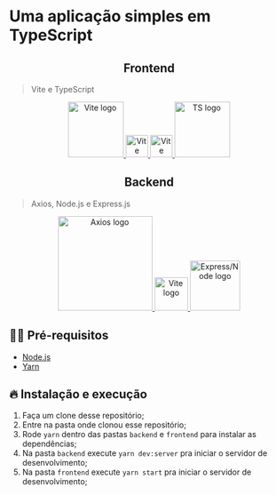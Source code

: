 # Uma aplicação simples em TypeScript 

<div align="center">
  
## Frontend</div>

> Vite e TypeScript  
<div align="center">
 
<a href="https://vitejs.dev" target="_blank">
  <img width="100" src="https://vitejs.dev/logo.svg" alt="Vite logo">
</a>
<a href="https://github.com/Silva-Leo/TypeScript-SImple-App">
  <img width="40" src="https://3.bp.blogspot.com/-bNbqH1Ll5BY/XD97Ife_ioI/AAAAAAAA9Mk/ipwUBBWtGgoEUNu7m7AaYGyvw1DxBR97QCLcBGAs/s1600/Fundo%2Btransparente%2B1900x1900.png" alt="Vite logo">
</a>
<a href="https://github.com/Silva-Leo/TypeScript-SImple-App">
  <img width="40" src="https://3.bp.blogspot.com/-bNbqH1Ll5BY/XD97Ife_ioI/AAAAAAAA9Mk/ipwUBBWtGgoEUNu7m7AaYGyvw1DxBR97QCLcBGAs/s1600/Fundo%2Btransparente%2B1900x1900.png" alt="Vite logo">
</a>
<a href="https://www.typescriptlang.org/" target="_blank">
  <img width="100" src="https://iconape.com/wp-content/png_logo_vector/typescript.png" alt="TS logo">
</a>

</div>
  
<div align="center">
  
## Backend</div>

> Axios, Node.js e Express.js
<div align="center">

<a href="https://www.axios.com/" target="_blank">
  <img width="170" src="https://cdn.freelogovectors.net/wp-content/uploads/2019/01/axios_logo.png" alt="Axios logo">
</a>
  <a href="https://github.com/Silva-Leo/TypeScript-SImple-App">
  <img width="60" src="https://3.bp.blogspot.com/-bNbqH1Ll5BY/XD97Ife_ioI/AAAAAAAA9Mk/ipwUBBWtGgoEUNu7m7AaYGyvw1DxBR97QCLcBGAs/s1600/Fundo%2Btransparente%2B1900x1900.png" alt="Vite logo">
</a>
<a href="https://expressjs.com/" target="_blank">
  <img width="90" src="https://user-images.githubusercontent.com/87882835/152064236-9b36d9e5-3215-4bca-93f8-402f70df295d.png" alt="Express/Node logo">
</a>
  
  
</div>

## ✋🏻 Pré-requisitos

- [Node.js](https://nodejs.org/en/)
- [Yarn](https://yarnpkg.com/pt-BR/docs/install)

## 🔥 Instalação e execução

1. Faça um clone desse repositório;
2. Entre na pasta onde clonou esse repositório;
3. Rode `yarn` dentro das pastas `backend` e `frontend` para instalar as dependências;
4. Na pasta `backend` execute `yarn dev:server` pra iniciar o servidor de desenvolvimento;
5. Na pasta `frontend` execute `yarn start` pra iniciar o servidor de desenvolvimento;

